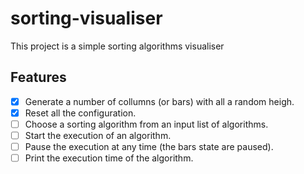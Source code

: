 # sorting-visualiser

This project is a simple sorting algorithms visualiser

## Features

- [x] Generate a number of collumns (or bars) with all a random heigh.
- [x] Reset all the configuration.
- [ ] Choose a sorting algorithm from an input list of algorithms.
- [ ] Start the execution of an algorithm.
- [ ] Pause the execution at any time (the bars state are paused).
- [ ] Print the execution time of the algorithm.
